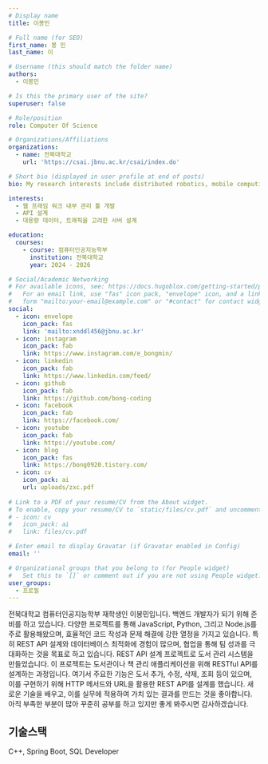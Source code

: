 ```yaml
---
# Display name
title: 이봉민

# Full name (for SEO)
first_name: 봉 민
last_name: 이

# Username (this should match the folder name)
authors:
  - 이봉민

# Is this the primary user of the site?
superuser: false

# Role/position
role: Computer Of Science 

# Organizations/Affiliations
organizations:
  - name: 전북대학교
    url: 'https://csai.jbnu.ac.kr/csai/index.do'

# Short bio (displayed in user profile at end of posts)
bio: My research interests include distributed robotics, mobile computing and programmable matter.

interests:
  - 웹 프레임 워크 내부 관리 툴 개발
  - API 설계
  - 대용량 데이터, 트래픽을 고려한 서버 설계 

education:
  courses:
    - course: 컴퓨터인공지능학부
      institution: 전북대학교
      year: 2024 - 2026

# Social/Academic Networking
# For available icons, see: https://docs.hugoblox.com/getting-started/page-builder/#icons
#   For an email link, use "fas" icon pack, "envelope" icon, and a link in the
#   form "mailto:your-email@example.com" or "#contact" for contact widget.
social:
  - icon: envelope
    icon_pack: fas
    link: 'mailto:xnddl456@jbnu.ac.kr'
  - icon: instagram
    icon_pack: fab
    link: https://www.instagram.com/e_bongmin/
  - icon: linkedin
    icon_pack: fab
    link: https://www.linkedin.com/feed/
  - icon: github
    icon_pack: fab
    link: https://github.com/bong-coding
  - icon: facebook
    icon_pack: fab
    link: https://facebook.com/
  - icon: youtube
    icon_pack: fab
    link: https://youtube.com/
  - icon: blog
    icon_pack: fas
    link: https://bong0920.tistory.com/
  - icon: cv
    icon_pack: ai
    url: uploads/zxc.pdf
    
# Link to a PDF of your resume/CV from the About widget.
# To enable, copy your resume/CV to `static/files/cv.pdf` and uncomment the lines below.
# - icon: cv
#   icon_pack: ai
#   link: files/cv.pdf

# Enter email to display Gravatar (if Gravatar enabled in Config)
email: ''

# Organizational groups that you belong to (for People widget)
#   Set this to `[]` or comment out if you are not using People widget.
user_groups:
  - 프로필
---
```


전북대학교 컴퓨터인공지능학부 재학생인 이봉민입니다. 백엔드 개발자가 되기 위해 준비를 하고 있습니다.
다양한 프로젝트를 통해 JavaScript, Python, 그리고 Node.js를 주로 활용해왔으며, 효율적인 코드 작성과 문제 해결에 강한 열정을 가지고 있습니다. 특히 REST API 설계와 데이터베이스 최적화에 경험이 많으며, 협업을 통해 팀 성과를 극대화하는 것을 목표로 하고 있습니다.
REST API 설계 프로젝트로 도서 관리 시스템을 만들었습니다. 이 프로젝트는 도서관이나 책 관리 애플리케이션을 위해 RESTful API를 설계하는 과정입니다. 여기서 주요한 기능은 도서 추가, 수정, 삭제, 조회 등이 있으며, 이를 구현하기 위해 HTTP 메서드와 URL을 활용한 REST API를 설계를 했습니다.
 새로운 기술을 배우고, 이를 실무에 적용하여 가치 있는 결과를 만드는 것을 좋아합니다. 아직 부족한 부분이 많아 꾸준히 공부를 하고 있지만 좋게 봐주시면 감사하겠습니다.

 <h2>기술스택</h2>
<div style="text-align: justify;">
  <p>C++, Spring Boot, SQL Developer</p>
</div>



